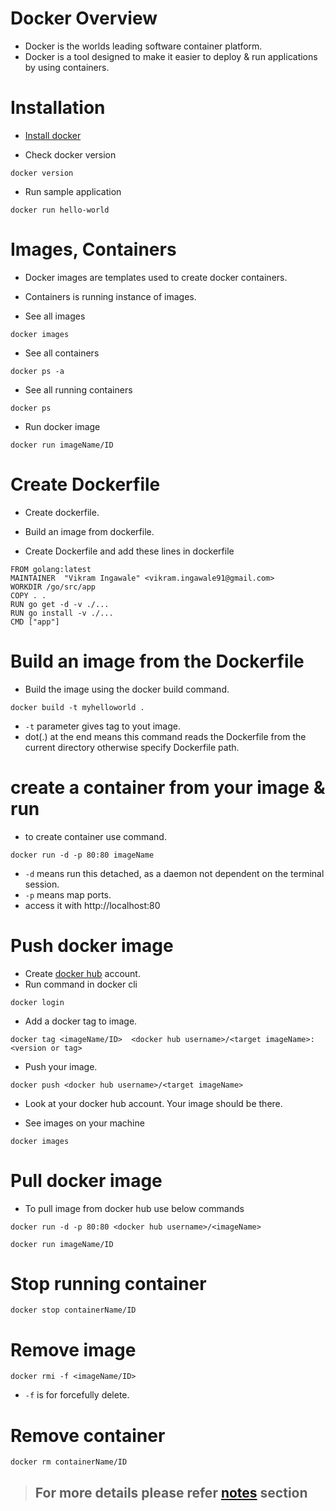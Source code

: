# Docker Overview

- Docker is the worlds leading software container platform.
- Docker is a tool designed to make it easier to deploy & run applications by using containers.

# Installation

- [Install docker](https://docs.docker.com/get-docker/)

- Check docker version

```
docker version
```

- Run sample application

```
docker run hello-world
```

# Images, Containers

- Docker images are templates used to create docker containers.
- Containers is running instance of images.

- See all images

```
docker images
```

- See all containers

```
docker ps -a
```

- See all running containers

```
docker ps
```

- Run docker image

```
docker run imageName/ID
```

# Create Dockerfile

- Create dockerfile.
- Build an image from dockerfile.

- Create Dockerfile and add these lines in dockerfile

```
FROM golang:latest
MAINTAINER  "Vikram Ingawale" <vikram.ingawale91@gmail.com>
WORKDIR /go/src/app
COPY . .
RUN go get -d -v ./...
RUN go install -v ./...
CMD ["app"]
```

# Build an image from the Dockerfile

- Build the image using the docker build command.

```
docker build -t myhelloworld .
```

- `-t` parameter gives tag to yout image.
- dot(.) at the end means this command reads the Dockerfile from the current directory otherwise specify Dockerfile path.

# create a container from your image & run

- to create container use command.

```
docker run -d -p 80:80 imageName
```

- `-d` means run this detached, as a daemon not dependent on the terminal session.
- `-p` means map ports.
- access it with http://localhost:80

# Push docker image

- Create [docker hub](https://hub.docker.com/) account.
- Run command in docker cli

```
docker login
```

- Add a docker tag to image.

```
docker tag <imageName/ID>  <docker hub username>/<target imageName>:<version or tag>
```

- Push your image.

```
docker push <docker hub username>/<target imageName>
```

- Look at your docker hub account. Your image should be there.

- See images on your machine

```
docker images
```

# Pull docker image

- To pull image from docker hub use below commands

```
docker run -d -p 80:80 <docker hub username>/<imageName>
```

```
docker run imageName/ID
```

# Stop running container

```
docker stop containerName/ID
```

# Remove image

```
docker rmi -f <imageName/ID>
```

- `-f` is for forcefully delete.

# Remove container

```
docker rm containerName/ID
```

> ## For more details please refer [notes](notes) section
